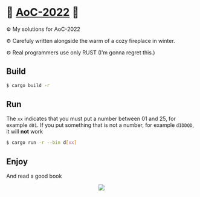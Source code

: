 # :santa: [AoC-2022](https://adventofcode.com/2022) :santa:
⚙️ My solutions for AoC-2022

⚙️ Carefuly written alongside the warm of a cozy fireplace in winter.

⚙️ Real programmers use only RUST (I'm gonna regret this.)

## Build

```bash
$ cargo build -r
```

## Run

The `xx` indicates that you must put a number between 01 and 25, for example `d01`. If you put something that is not a number, for example `dIDDQD`, it will **not** work

```bash
$ cargo run -r --bin d[xx]
```

## Enjoy

And read a good book

<center>
<a href="https://www.amazon.com.au/Rust-Steam-Anne-Renwick/dp/1948359111"><img src="https://i.gr-assets.com/images/S/compressed.photo.goodreads.com/books/1616480988i/57502930._UY200_.jpg"></a>
</center>